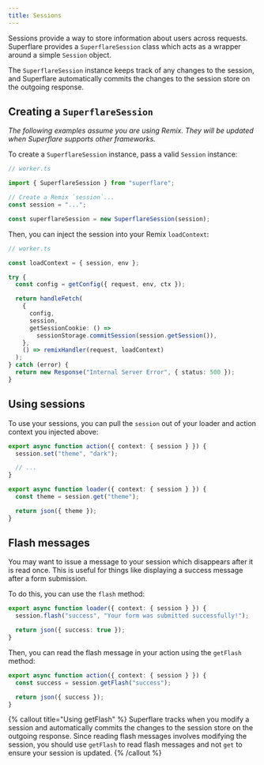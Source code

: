 ```yaml
---
title: Sessions
---
```


Sessions provide a way to store information about users across requests. Superflare provides a `SuperflareSession` class which acts as a wrapper around a simple `Session` object.

The `SuperflareSession` instance keeps track of any changes to the session, and Superflare automatically commits the changes to the session store on the outgoing response.

## Creating a `SuperflareSession`

_The following examples assume you are using Remix. They will be updated when Superflare supports other frameworks._

To create a `SuperflareSession` instance, pass a valid `Session` instance:

```ts
// worker.ts

import { SuperflareSession } from "superflare";

// Create a Remix `session`...
const session = "...";

const superflareSession = new SuperflareSession(session);
```

Then, you can inject the session into your Remix `loadContext`:

```ts
// worker.ts

const loadContext = { session, env };

try {
  const config = getConfig({ request, env, ctx });

  return handleFetch(
    {
      config,
      session,
      getSessionCookie: () =>
        sessionStorage.commitSession(session.getSession()),
    },
    () => remixHandler(request, loadContext)
  );
} catch (error) {
  return new Response("Internal Server Error", { status: 500 });
}
```

## Using sessions

To use your sessions, you can pull the `session` out of your loader and action context you injected above:

```ts
export async function action({ context: { session } }) {
  session.set("theme", "dark");

  // ...
}

export async function loader({ context: { session } }) {
  const theme = session.get("theme");

  return json({ theme });
}
```

## Flash messages

You may want to issue a message to your session which disappears after it is read once. This is useful for things like displaying a success message after a form submission.

To do this, you can use the `flash` method:

```ts
export async function loader({ context: { session } }) {
  session.flash("success", "Your form was submitted successfully!");

  return json({ success: true });
}
```

Then, you can read the flash message in your action using the `getFlash` method:

```ts
export async function action({ context: { session } }) {
  const success = session.getFlash("success");

  return json({ success });
}
```

{% callout title="Using getFlash" %}
Superflare tracks when you modify a session and automatically commits the changes to the session store on the outgoing response. Since reading flash messages involves modifying the session, you should use `getFlash` to read flash messages and not `get` to ensure your session is updated.
{% /callout %}
